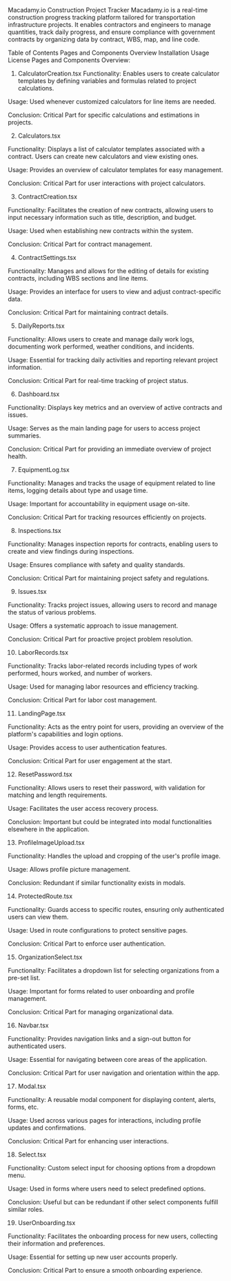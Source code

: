 Macadamy.io Construction Project Tracker
Macadamy.io is a real-time construction progress tracking platform tailored for transportation infrastructure projects. It enables contractors and engineers to manage quantities, track daily progress, and ensure compliance with government contracts by organizing data by contract, WBS, map, and line code.

Table of Contents
Pages and Components Overview
Installation
Usage
License
Pages and Components Overview:

1. CalculatorCreation.tsx
Functionality: Enables users to create calculator templates by defining variables and formulas related to project calculations.

Usage: Used whenever customized calculators for line items are needed.

Conclusion: Critical Part for specific calculations and estimations in projects.


2. Calculators.tsx

Functionality: Displays a list of calculator templates associated with a contract. Users can create new calculators and view existing ones.

Usage: Provides an overview of calculator templates for easy management.

Conclusion: Critical Part for user interactions with project calculators.


3. ContractCreation.tsx

Functionality: Facilitates the creation of new contracts, allowing users to input necessary information such as title, description, and budget.

Usage: Used when establishing new contracts within the system.

Conclusion: Critical Part for contract management.


4. ContractSettings.tsx

Functionality: Manages and allows for the editing of details for existing contracts, including WBS sections and line items.

Usage: Provides an interface for users to view and adjust contract-specific data.

Conclusion: Critical Part for maintaining contract details.


5. DailyReports.tsx

Functionality: Allows users to create and manage daily work logs, documenting work performed, weather conditions, and incidents.

Usage: Essential for tracking daily activities and reporting relevant project information.

Conclusion: Critical Part for real-time tracking of project status.


6. Dashboard.tsx

Functionality: Displays key metrics and an overview of active contracts and issues.

Usage: Serves as the main landing page for users to access project summaries.

Conclusion: Critical Part for providing an immediate overview of project health.


7. EquipmentLog.tsx

Functionality: Manages and tracks the usage of equipment related to line items, logging details about type and usage time.

Usage: Important for accountability in equipment usage on-site.

Conclusion: Critical Part for tracking resources efficiently on projects.


8. Inspections.tsx

Functionality: Manages inspection reports for contracts, enabling users to create and view findings during inspections.

Usage: Ensures compliance with safety and quality standards.

Conclusion: Critical Part for maintaining project safety and regulations.


9. Issues.tsx

Functionality: Tracks project issues, allowing users to record and manage the status of various problems.

Usage: Offers a systematic approach to issue management.

Conclusion: Critical Part for proactive project problem resolution.


10. LaborRecords.tsx

Functionality: Tracks labor-related records including types of work performed, hours worked, and number of workers.

Usage: Used for managing labor resources and efficiency tracking.

Conclusion: Critical Part for labor cost management.


11. LandingPage.tsx

Functionality: Acts as the entry point for users, providing an overview of the platform's capabilities and login options.

Usage: Provides access to user authentication features.

Conclusion: Critical Part for user engagement at the start.


12. ResetPassword.tsx

Functionality: Allows users to reset their password, with validation for matching and length requirements.

Usage: Facilitates the user access recovery process.

Conclusion: Important but could be integrated into modal functionalities elsewhere in the application.


13. ProfileImageUpload.tsx

Functionality: Handles the upload and cropping of the user's profile image.

Usage: Allows profile picture management.

Conclusion: Redundant if similar functionality exists in modals.


14. ProtectedRoute.tsx

Functionality: Guards access to specific routes, ensuring only authenticated users can view them.

Usage: Used in route configurations to protect sensitive pages.

Conclusion: Critical Part to enforce user authentication.


15. OrganizationSelect.tsx

Functionality: Facilitates a dropdown list for selecting organizations from a pre-set list.

Usage: Important for forms related to user onboarding and profile management.

Conclusion: Critical Part for managing organizational data.


16. Navbar.tsx

Functionality: Provides navigation links and a sign-out button for authenticated users.

Usage: Essential for navigating between core areas of the application.

Conclusion: Critical Part for user navigation and orientation within the app.


17. Modal.tsx

Functionality: A reusable modal component for displaying content, alerts, forms, etc.

Usage: Used across various pages for interactions, including profile updates and confirmations.

Conclusion: Critical Part for enhancing user interactions.


18. Select.tsx

Functionality: Custom select input for choosing options from a dropdown menu.

Usage: Used in forms where users need to select predefined options.

Conclusion: Useful but can be redundant if other select components fulfill similar roles.


19. UserOnboarding.tsx

Functionality: Facilitates the onboarding process for new users, collecting their information and preferences.

Usage: Essential for setting up new user accounts properly.

Conclusion: Critical Part to ensure a smooth onboarding experience.